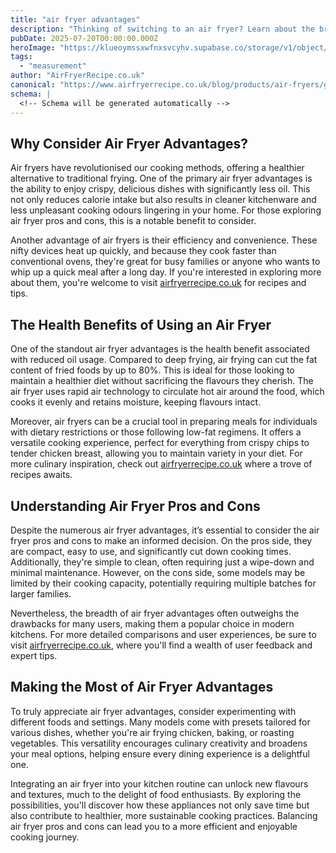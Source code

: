 ```yaml
---
title: "air fryer advantages"
description: "Thinking of switching to an air fryer? Learn about the brilliant advantages these appliances offer. We'll help you weigh the air fryer pros and cons so you can decide if it’s the right choice for your kitchen."
pubDate: 2025-07-20T00:00:00.000Z
heroImage: "https://klueoymssxwfnxsvcyhv.supabase.co/storage/v1/object/public/Shmucket/air-fryer-advantages.png"
tags:
  - "measurement"
author: "AirFryerRecipe.co.uk"
canonical: "https://www.airfryerrecipe.co.uk/blog/products/air-fryers/general/air-fryer-advantages"
schema: |
  <!-- Schema will be generated automatically -->
---
```


<h2 id="">Why Consider Air Fryer Advantages?</h2><p id="">Air fryers have revolutionised our cooking methods, offering a healthier alternative to traditional frying. One of the primary air fryer advantages is the ability to enjoy crispy, delicious dishes with significantly less oil. This not only reduces calorie intake but also results in cleaner kitchenware and less unpleasant cooking odours lingering in your home. For those exploring air fryer pros and cons, this is a notable benefit to consider.</p><p id="">Another advantage of air fryers is their efficiency and convenience. These nifty devices heat up quickly, and because they cook faster than conventional ovens, they're great for busy families or anyone who wants to whip up a quick meal after a long day. If you're interested in exploring more about them, you're welcome to visit <a href="https://www.airfryerrecipe.co.uk/" id="">airfryerrecipe.co.uk</a> for recipes and tips. </p><h2 id="">The Health Benefits of Using an Air Fryer</h2><p id="">One of the standout air fryer advantages is the health benefit associated with reduced oil usage. Compared to deep frying, air frying can cut the fat content of fried foods by up to 80%. This is ideal for those looking to maintain a healthier diet without sacrificing the flavours they cherish. The air fryer uses rapid air technology to circulate hot air around the food, which cooks it evenly and retains moisture, keeping flavours intact.</p><p id="">Moreover, air fryers can be a crucial tool in preparing meals for individuals with dietary restrictions or those following low-fat regimens. It offers a versatile cooking experience, perfect for everything from crispy chips to tender chicken breast, allowing you to maintain variety in your diet. For more culinary inspiration, check out <a href="https://www.airfryerrecipe.co.uk/" id="">airfryerrecipe.co.uk</a> where a trove of recipes awaits.</p><h2 id="">Understanding Air Fryer Pros and Cons</h2><p id="">Despite the numerous air fryer advantages, it’s essential to consider the air fryer pros and cons to make an informed decision. On the pros side, they are compact, easy to use, and significantly cut down cooking times. Additionally, they're simple to clean, often requiring just a wipe-down and minimal maintenance. However, on the cons side, some models may be limited by their cooking capacity, potentially requiring multiple batches for larger families.</p><p id="">Nevertheless, the breadth of air fryer advantages often outweighs the drawbacks for many users, making them a popular choice in modern kitchens. For more detailed comparisons and user experiences, be sure to visit <a href="https://www.airfryerrecipe.co.uk/" id="">airfryerrecipe.co.uk</a>, where you'll find a wealth of user feedback and expert tips.</p><h2 id="">Making the Most of Air Fryer Advantages</h2><p id="">To truly appreciate air fryer advantages, consider experimenting with different foods and settings. Many models come with presets tailored for various dishes, whether you're air frying chicken, baking, or roasting vegetables. This versatility encourages culinary creativity and broadens your meal options, helping ensure every dining experience is a delightful one.</p><p id="">Integrating an air fryer into your kitchen routine can unlock new flavours and textures, much to the delight of food enthusiasts. By exploring the possibilities, you'll discover how these appliances not only save time but also contribute to healthier, more sustainable cooking practices. Balancing air fryer pros and cons can lead you to a more efficient and enjoyable cooking journey.</p>
